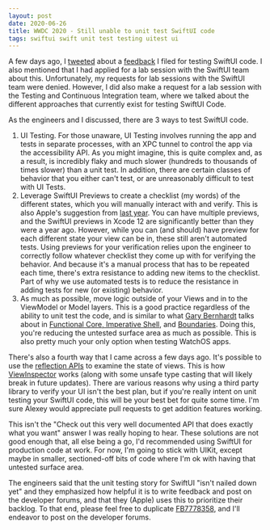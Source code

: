 ```yaml
---
layout: post
date: 2020-06-26
title: WWDC 2020 - Still unable to unit test SwiftUI code
tags: swiftui swift unit test testing uitest ui
---
```


A few days ago, I [tweeted](https://twitter.com/younata/status/1275930148366217216?s=20) about a [feedback](http://www.openradar.me/FB7778358) I filed for testing SwiftUI code. I also mentioned that I had applied for a lab session with the SwiftUI team about this. Unfortunately, my requests for lab sessions with the SwiftUI team were denied. However, I did also make a request for a lab session with the Testing and Continuous Integration team, where we talked about the different approaches that currently exist for testing SwiftUI Code.

As the engineers and I discussed, there are 3 ways to test SwiftUI code.

1. UI Testing. For those unaware, UI Testing involves running the app and tests in separate processes, with an XPC tunnel to control the app via the accessibility API. As you might imagine, this is quite complex and, as a result, is incredibly flaky and much slower (hundreds to thousands of times slower) than a unit test. In addition, there are certain classes of behavior that you either can't test, or are unreasonably difficult to test with UI Tests.
2. Leverage SwiftUI Previews to create a checklist (my words) of the different states, which you will manually interact with and verify. This is also Apple's suggestion from [last year](https://developer.apple.com/videos/play/wwdc2019/233/). You can have multiple previews, and the SwiftUI previews in Xcode 12 are significantly better than they were a year ago. However, while you can (and should) have preview for each different state your view can be in, these still aren't automated tests. Using previews for your verification relies upon the engineer to correctly follow whatever checklist they come up with for verifying the behavior. And because it's a manual process that has to be repeated each time, there's extra resistance to adding new items to the checklist. Part of why we use automated tests is to reduce the resistance in adding tests for new (or existing) behavior.
3. As much as possible, move logic outside of your Views and in to the ViewModel or Model layers. This is a good practice regardless of the ability to unit test the code, and is similar to what [Gary Bernhardt](https://twitter.com/garybernhardt) talks about in [Functional Core, Imperative Shell](https://www.destroyallsoftware.com/screencasts/catalog/functional-core-imperative-shell), and [Boundaries](https://www.destroyallsoftware.com/talks/boundaries). Doing this, you're reducing the untested surface area as much as possible. This is also pretty much your only option when testing WatchOS apps.

There's also a fourth way that I came across a few days ago. It's possible to use the [reflection APIs](https://developer.apple.com/documentation/swift/mirror) to examine the state of views. This is how [ViewInspector](https://github.com/nalexn/ViewInspector) works (along with some unsafe type casting that will likely break in future updates). There are various reasons why using a third party library to verify your UI isn't the best plan, but if you're really intent on unit testing your SwiftUI code, this will be your best bet for quite some time. I'm sure Alexey would appreciate pull requests to get addition features working.

This isn't the "Check out this very well documented API that does exactly what you want" answer I was really hoping to hear. These solutions are not good enough that, all else being a go, I'd recommended using SwiftUI for production code at work. For now, I'm going to stick with UIKit, except maybe in smaller, sectioned-off bits of code where I'm ok with having that untested surface area.

The engineers said that the unit testing story for SwiftUI "isn't nailed down yet" and they emphasized how helpful it is to write feedback and post on the developer forums, and that they (Apple) uses this to prioritize their backlog. To that end, please feel free to duplicate [FB7778358](http://www.openradar.me/FB7778358), and I'll endeavor to post on the developer forums.
